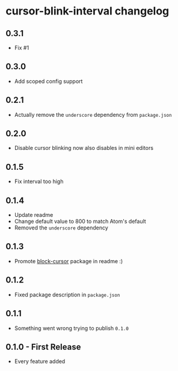 # cursor-blink-interval changelog

## 0.3.1
* Fix #1

## 0.3.0
* Add scoped config support

## 0.2.1
* Actually remove the `underscore` dependency from `package.json`

## 0.2.0
* Disable cursor blinking now also disables in mini editors

## 0.1.5
* Fix interval too high

## 0.1.4
* Update readme
* Change default value to 800 to match Atom's default
* Removed the `underscore` dependency

## 0.1.3
* Promote [block-cursor](https://atom.io/packages/block-cursor) package in readme :)

## 0.1.2
* Fixed package description in `package.json`

## 0.1.1
* Something went wrong trying to publish `0.1.0`

## 0.1.0 - First Release
* Every feature added
